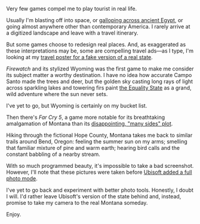 Very few games compel me to play tourist in real life.

Usually I'm blasting off into space, or [galloping across ancient Egypt](https://www.siliconsasquatch.com/blog/2018/6/9/gallery-parting-shots-of-assassins-creed-origins), or going almost anywhere other than contemporary America. I rarely arrive at a digitized landscape and leave with a travel itinerary.

But some games choose to redesign real places. And, as exaggerated as these interpretations may be, some are compelling travel ads—as I type, I'm looking at my [travel poster for a fake version of a real state](https://store.camposanto.com/products/firewatch-print-set).

_Firewatch_ and its stylized Wyoming was the first game to make me consider its subject matter a worthy destination. I have no idea how accurate Campo Santo made the trees and deer, but the golden sky casting long rays of light across sparkling lakes and towering firs paint [the Equality State](https://www.bustle.com/articles/153189-wyomings-nickname-shouldnt-be-the-equality-state-anymore-after-forgetting-its-womens-history) as a grand, wild adventure where the sun never sets.

I've yet to go, but Wyoming is certainly on my bucket list.

Then there's _Far Cry 5_, a game more notable for its breathtaking amalgamation of Montana than its [disappointing, "many sides" plot](https://www.polygon.com/2018/3/27/17165252/far-cry-5-story-characters).

Hiking through the fictional Hope County, Montana takes me back to similar trails around Bend, Oregon: feeling the summer sun on my arms; smelling that familiar mixture of pine and warm earth; hearing bird calls and the constant babbling of a nearby stream.

With so much programmed beauty, it's impossible to take a bad screenshot. However, I'll note that these pictures were taken before [Ubisoft added a full photo mode](https://support.ubi.com/en-US/Faqs/000035618).

I've yet to go back and experiment with better photo tools. Honestly, I doubt I will. I'd rather leave Ubisoft's version of the state behind and, instead, promise to take my camera to the real Montana someday.

Enjoy.
